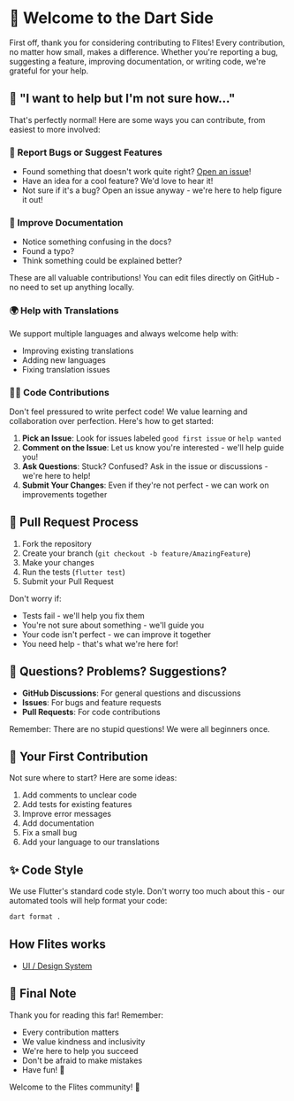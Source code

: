 # 🎉 Welcome to the Dart Side

First off, thank you for considering contributing to Flites! Every contribution, no matter how small, makes a difference. Whether you're reporting a bug, suggesting a feature, improving documentation, or writing code, we're grateful for your help.

## 🤔 "I want to help but I'm not sure how..."

That's perfectly normal! Here are some ways you can contribute, from easiest to more involved:

### 🐞 Report Bugs or Suggest Features

- Found something that doesn't work quite right? [Open an issue](https://github.com/marqably/flites/issues/new)!
- Have an idea for a cool feature? We'd love to hear it!
- Not sure if it's a bug? Open an issue anyway - we're here to help figure it out!

### 📝 Improve Documentation

- Notice something confusing in the docs?
- Found a typo?
- Think something could be explained better?

These are all valuable contributions! You can edit files directly on GitHub - no need to set up anything locally.

### 🌍 Help with Translations

We support multiple languages and always welcome help with:

- Improving existing translations
- Adding new languages
- Fixing translation issues

### 👩‍💻 Code Contributions

Don't feel pressured to write perfect code! We value learning and collaboration over perfection. Here's how to get started:

1. **Pick an Issue**: Look for issues labeled `good first issue` or `help wanted`
2. **Comment on the Issue**: Let us know you're interested - we'll help guide you!
3. **Ask Questions**: Stuck? Confused? Ask in the issue or discussions - we're here to help!
4. **Submit Your Changes**: Even if they're not perfect - we can work on improvements together

## 🤝 Pull Request Process

1. Fork the repository
2. Create your branch (`git checkout -b feature/AmazingFeature`)
3. Make your changes
4. Run the tests (`flutter test`)
5. Submit your Pull Request

Don't worry if:

- Tests fail - we'll help you fix them
- You're not sure about something - we'll guide you
- Your code isn't perfect - we can improve it together
- You need help - that's what we're here for!

## 💬 Questions? Problems? Suggestions?

- **GitHub Discussions**: For general questions and discussions
- **Issues**: For bugs and feature requests
- **Pull Requests**: For code contributions

Remember: There are no stupid questions! We were all beginners once.

## 🎯 Your First Contribution

Not sure where to start? Here are some ideas:

1. Add comments to unclear code
2. Add tests for existing features
3. Improve error messages
4. Add documentation
5. Fix a small bug
6. Add your language to our translations

## ✨ Code Style

We use Flutter's standard code style. Don't worry too much about this - our automated tools will help format your code:

```bash
dart format .
```

## How Flites works

- [UI / Design System](./ui-layouting.md)

## 🎈 Final Note

Thank you for reading this far! Remember:

- Every contribution matters
- We value kindness and inclusivity
- We're here to help you succeed
- Don't be afraid to make mistakes
- Have fun! 🎉

Welcome to the Flites community! 💙
